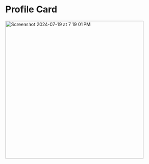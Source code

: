 # Profile Card

<img width="430" alt="Screenshot 2024-07-19 at 7 19 01 PM" src="https://github.com/user-attachments/assets/4ba0a3f9-66cf-4627-a812-c4e4dd156a0e">
